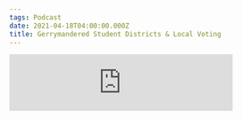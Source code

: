 ```yaml
---
tags: Podcast
date: 2021-04-18T04:00:00.000Z
title: Gerrymandered Student Districts & Local Voting
---
```


<iframe
    src="https://anchor.fm/uvm-votes/embed/episodes/Student-voting--progressive-gerrymandering---reasons-for-voting-locally-evcao9"
    height="102px" width="400px" frameborder="0"
    scrolling="no"></iframe>